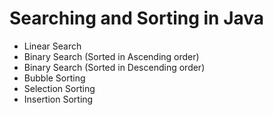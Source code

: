 # Searching and Sorting in Java

- Linear Search
- Binary Search (Sorted in Ascending order)
- Binary Search (Sorted in Descending order)
- Bubble Sorting
- Selection Sorting
- Insertion Sorting
